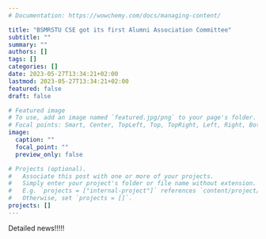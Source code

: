 ```yaml
---
# Documentation: https://wowchemy.com/docs/managing-content/

title: "BSMRSTU CSE got its first Alumni Association Committee"
subtitle: ""
summary: ""
authors: []
tags: []
categories: []
date: 2023-05-27T13:34:21+02:00
lastmod: 2023-05-27T13:34:21+02:00
featured: false
draft: false

# Featured image
# To use, add an image named `featured.jpg/png` to your page's folder.
# Focal points: Smart, Center, TopLeft, Top, TopRight, Left, Right, BottomLeft, Bottom, BottomRight.
image:
  caption: ""
  focal_point: ""
  preview_only: false

# Projects (optional).
#   Associate this post with one or more of your projects.
#   Simply enter your project's folder or file name without extension.
#   E.g. `projects = ["internal-project"]` references `content/project/deep-learning/index.md`.
#   Otherwise, set `projects = []`.
projects: []
---
```


Detailed news!!!!!
